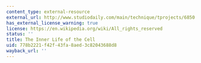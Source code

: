 ```yaml
---
content_type: external-resource
external_url: http://www.studiodaily.com/main/technique/tprojects/6850.html
has_external_license_warning: true
license: https://en.wikipedia.org/wiki/All_rights_reserved
status: ''
title: The Inner Life of the Cell
uid: 778b2221-f42f-43fa-8aed-3c82043688d8
wayback_url: ''
---
```


